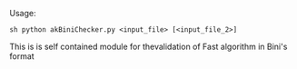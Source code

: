 Usage:

```sh python akBiniChecker.py <input_file> [<input_file_2>]```

This is is self contained module for thevalidation of Fast algorithm in Bini's format